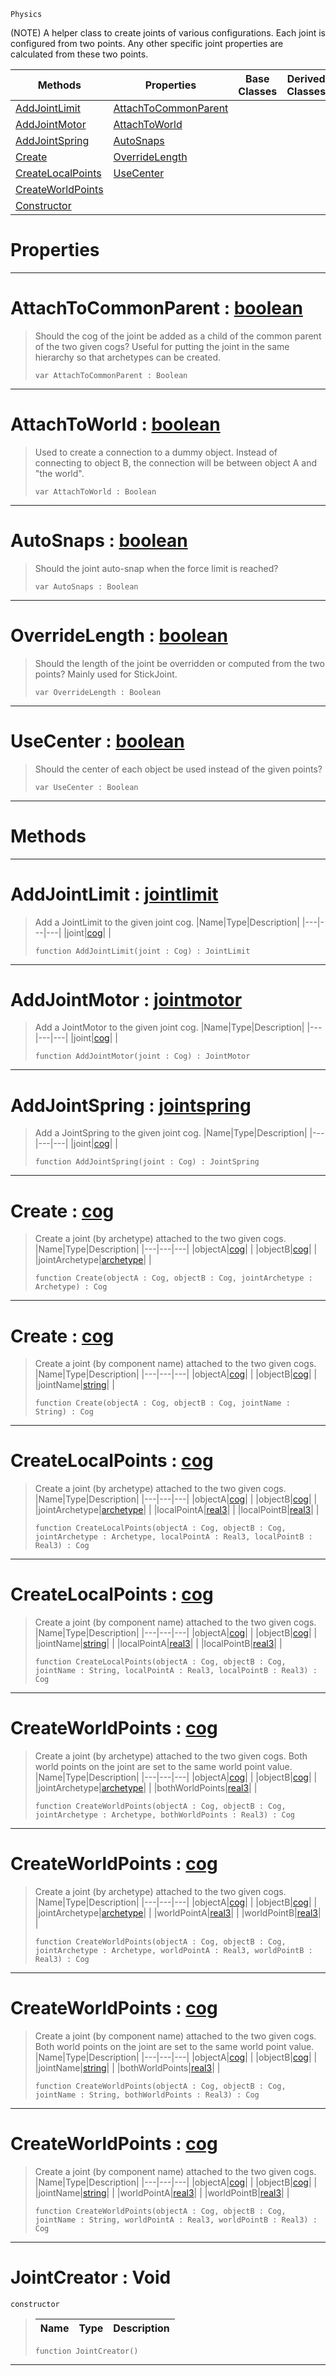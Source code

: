  `Physics`

(NOTE) A helper class to create joints of various configurations. Each joint is configured from two points. Any other specific joint properties are calculated from these two points.

|Methods|Properties|Base Classes|Derived Classes|
|---|---|---|---|
|[ AddJointLimit](https://github.com/dragonCASTjosh/PlasmaDocs/blob/master/code_reference/class_reference/jointcreator.markdown#addjointlimit-plasma-engin)|[ AttachToCommonParent](https://github.com/dragonCASTjosh/PlasmaDocs/blob/master/code_reference/class_reference/jointcreator.markdown#attachtocommonparent-zer)| | |
|[ AddJointMotor](https://github.com/dragonCASTjosh/PlasmaDocs/blob/master/code_reference/class_reference/jointcreator.markdown#addjointmotor-plasma-engin)|[ AttachToWorld](https://github.com/dragonCASTjosh/PlasmaDocs/blob/master/code_reference/class_reference/jointcreator.markdown#attachtoworld-plasma-engin)| | |
|[ AddJointSpring](https://github.com/dragonCASTjosh/PlasmaDocs/blob/master/code_reference/class_reference/jointcreator.markdown#addjointspring-plasma-engi)|[ AutoSnaps](https://github.com/dragonCASTjosh/PlasmaDocs/blob/master/code_reference/class_reference/jointcreator.markdown#autosnaps-plasma-engine-do)| | |
|[ Create](https://github.com/dragonCASTjosh/PlasmaDocs/blob/master/code_reference/class_reference/jointcreator.markdown#create-plasma-engine-docum)|[ OverrideLength](https://github.com/dragonCASTjosh/PlasmaDocs/blob/master/code_reference/class_reference/jointcreator.markdown#overridelength-plasma-engi)| | |
|[ CreateLocalPoints](https://github.com/dragonCASTjosh/PlasmaDocs/blob/master/code_reference/class_reference/jointcreator.markdown#createlocalpoints-plasma-e)|[ UseCenter](https://github.com/dragonCASTjosh/PlasmaDocs/blob/master/code_reference/class_reference/jointcreator.markdown#usecenter-plasma-engine-do)| | |
|[ CreateWorldPoints](https://github.com/dragonCASTjosh/PlasmaDocs/blob/master/code_reference/class_reference/jointcreator.markdown#createworldpoints-plasma-e)| | | |
|[ Constructor](https://github.com/dragonCASTjosh/PlasmaDocs/blob/master/code_reference/class_reference/jointcreator.markdown#jointcreator-void)| | | |


 #  Properties


---  
 #  AttachToCommonParent : [boolean](https://github.com/dragonCASTjosh/PlasmaDocs/blob/master/code_reference/lightning_base_types/boolean.markdown)

> Should the cog of the joint be added as a child of the common parent of the two given cogs? Useful for putting the joint in the same hierarchy so that archetypes can be created.
> ``` lang=cpp, name=Lightning
> var AttachToCommonParent : Boolean


---  
 #  AttachToWorld : [boolean](https://github.com/dragonCASTjosh/PlasmaDocs/blob/master/code_reference/lightning_base_types/boolean.markdown)

> Used to create a connection to a dummy object. Instead of connecting to object B, the connection will be between object A and "the world".
> ``` lang=cpp, name=Lightning
> var AttachToWorld : Boolean


---  
 #  AutoSnaps : [boolean](https://github.com/dragonCASTjosh/PlasmaDocs/blob/master/code_reference/lightning_base_types/boolean.markdown)

> Should the joint auto-snap when the force limit is reached?
> ``` lang=cpp, name=Lightning
> var AutoSnaps : Boolean


---  
 #  OverrideLength : [boolean](https://github.com/dragonCASTjosh/PlasmaDocs/blob/master/code_reference/lightning_base_types/boolean.markdown)

> Should the length of the joint be overridden or computed from the two points? Mainly used for StickJoint.
> ``` lang=cpp, name=Lightning
> var OverrideLength : Boolean


---  
 #  UseCenter : [boolean](https://github.com/dragonCASTjosh/PlasmaDocs/blob/master/code_reference/lightning_base_types/boolean.markdown)

> Should the center of each object be used instead of the given points?
> ``` lang=cpp, name=Lightning
> var UseCenter : Boolean


---  
 #  Methods


---  
 #  AddJointLimit : [jointlimit](https://github.com/dragonCASTjosh/PlasmaDocs/blob/master/code_reference/class_reference/jointlimit.markdown)

> Add a JointLimit to the given joint cog.
> |Name|Type|Description|
> |---|---|---|
> |joint|[cog](https://github.com/dragonCASTjosh/PlasmaDocs/blob/master/code_reference/class_reference/cog.markdown)| |
> ``` lang=cpp, name=Lightning
> function AddJointLimit(joint : Cog) : JointLimit
> ``` 


---  
 #  AddJointMotor : [jointmotor](https://github.com/dragonCASTjosh/PlasmaDocs/blob/master/code_reference/class_reference/jointmotor.markdown)

> Add a JointMotor to the given joint cog.
> |Name|Type|Description|
> |---|---|---|
> |joint|[cog](https://github.com/dragonCASTjosh/PlasmaDocs/blob/master/code_reference/class_reference/cog.markdown)| |
> ``` lang=cpp, name=Lightning
> function AddJointMotor(joint : Cog) : JointMotor
> ``` 


---  
 #  AddJointSpring : [jointspring](https://github.com/dragonCASTjosh/PlasmaDocs/blob/master/code_reference/class_reference/jointspring.markdown)

> Add a JointSpring to the given joint cog.
> |Name|Type|Description|
> |---|---|---|
> |joint|[cog](https://github.com/dragonCASTjosh/PlasmaDocs/blob/master/code_reference/class_reference/cog.markdown)| |
> ``` lang=cpp, name=Lightning
> function AddJointSpring(joint : Cog) : JointSpring
> ``` 


---  
 #  Create : [cog](https://github.com/dragonCASTjosh/PlasmaDocs/blob/master/code_reference/class_reference/cog.markdown)

> Create a joint (by archetype) attached to the two given cogs.
> |Name|Type|Description|
> |---|---|---|
> |objectA|[cog](https://github.com/dragonCASTjosh/PlasmaDocs/blob/master/code_reference/class_reference/cog.markdown)| |
> |objectB|[cog](https://github.com/dragonCASTjosh/PlasmaDocs/blob/master/code_reference/class_reference/cog.markdown)| |
> |jointArchetype|[archetype](https://github.com/dragonCASTjosh/PlasmaDocs/blob/master/code_reference/class_reference/archetype.markdown)| |
> ``` lang=cpp, name=Lightning
> function Create(objectA : Cog, objectB : Cog, jointArchetype : Archetype) : Cog
> ``` 


---  
 #  Create : [cog](https://github.com/dragonCASTjosh/PlasmaDocs/blob/master/code_reference/class_reference/cog.markdown)

> Create a joint (by component name) attached to the two given cogs.
> |Name|Type|Description|
> |---|---|---|
> |objectA|[cog](https://github.com/dragonCASTjosh/PlasmaDocs/blob/master/code_reference/class_reference/cog.markdown)| |
> |objectB|[cog](https://github.com/dragonCASTjosh/PlasmaDocs/blob/master/code_reference/class_reference/cog.markdown)| |
> |jointName|[string](https://github.com/dragonCASTjosh/PlasmaDocs/blob/master/code_reference/lightning_base_types/string.markdown)| |
> ``` lang=cpp, name=Lightning
> function Create(objectA : Cog, objectB : Cog, jointName : String) : Cog
> ``` 


---  
 #  CreateLocalPoints : [cog](https://github.com/dragonCASTjosh/PlasmaDocs/blob/master/code_reference/class_reference/cog.markdown)

> Create a joint (by archetype) attached to the two given cogs.
> |Name|Type|Description|
> |---|---|---|
> |objectA|[cog](https://github.com/dragonCASTjosh/PlasmaDocs/blob/master/code_reference/class_reference/cog.markdown)| |
> |objectB|[cog](https://github.com/dragonCASTjosh/PlasmaDocs/blob/master/code_reference/class_reference/cog.markdown)| |
> |jointArchetype|[archetype](https://github.com/dragonCASTjosh/PlasmaDocs/blob/master/code_reference/class_reference/archetype.markdown)| |
> |localPointA|[real3](https://github.com/dragonCASTjosh/PlasmaDocs/blob/master/code_reference/lightning_base_types/real3.markdown)| |
> |localPointB|[real3](https://github.com/dragonCASTjosh/PlasmaDocs/blob/master/code_reference/lightning_base_types/real3.markdown)| |
> ``` lang=cpp, name=Lightning
> function CreateLocalPoints(objectA : Cog, objectB : Cog, jointArchetype : Archetype, localPointA : Real3, localPointB : Real3) : Cog
> ``` 


---  
 #  CreateLocalPoints : [cog](https://github.com/dragonCASTjosh/PlasmaDocs/blob/master/code_reference/class_reference/cog.markdown)

> Create a joint (by component name) attached to the two given cogs.
> |Name|Type|Description|
> |---|---|---|
> |objectA|[cog](https://github.com/dragonCASTjosh/PlasmaDocs/blob/master/code_reference/class_reference/cog.markdown)| |
> |objectB|[cog](https://github.com/dragonCASTjosh/PlasmaDocs/blob/master/code_reference/class_reference/cog.markdown)| |
> |jointName|[string](https://github.com/dragonCASTjosh/PlasmaDocs/blob/master/code_reference/lightning_base_types/string.markdown)| |
> |localPointA|[real3](https://github.com/dragonCASTjosh/PlasmaDocs/blob/master/code_reference/lightning_base_types/real3.markdown)| |
> |localPointB|[real3](https://github.com/dragonCASTjosh/PlasmaDocs/blob/master/code_reference/lightning_base_types/real3.markdown)| |
> ``` lang=cpp, name=Lightning
> function CreateLocalPoints(objectA : Cog, objectB : Cog, jointName : String, localPointA : Real3, localPointB : Real3) : Cog
> ``` 


---  
 #  CreateWorldPoints : [cog](https://github.com/dragonCASTjosh/PlasmaDocs/blob/master/code_reference/class_reference/cog.markdown)

> Create a joint (by archetype) attached to the two given cogs. Both world points on the joint are set to the same world point value.
> |Name|Type|Description|
> |---|---|---|
> |objectA|[cog](https://github.com/dragonCASTjosh/PlasmaDocs/blob/master/code_reference/class_reference/cog.markdown)| |
> |objectB|[cog](https://github.com/dragonCASTjosh/PlasmaDocs/blob/master/code_reference/class_reference/cog.markdown)| |
> |jointArchetype|[archetype](https://github.com/dragonCASTjosh/PlasmaDocs/blob/master/code_reference/class_reference/archetype.markdown)| |
> |bothWorldPoints|[real3](https://github.com/dragonCASTjosh/PlasmaDocs/blob/master/code_reference/lightning_base_types/real3.markdown)| |
> ``` lang=cpp, name=Lightning
> function CreateWorldPoints(objectA : Cog, objectB : Cog, jointArchetype : Archetype, bothWorldPoints : Real3) : Cog
> ``` 


---  
 #  CreateWorldPoints : [cog](https://github.com/dragonCASTjosh/PlasmaDocs/blob/master/code_reference/class_reference/cog.markdown)

> Create a joint (by archetype) attached to the two given cogs.
> |Name|Type|Description|
> |---|---|---|
> |objectA|[cog](https://github.com/dragonCASTjosh/PlasmaDocs/blob/master/code_reference/class_reference/cog.markdown)| |
> |objectB|[cog](https://github.com/dragonCASTjosh/PlasmaDocs/blob/master/code_reference/class_reference/cog.markdown)| |
> |jointArchetype|[archetype](https://github.com/dragonCASTjosh/PlasmaDocs/blob/master/code_reference/class_reference/archetype.markdown)| |
> |worldPointA|[real3](https://github.com/dragonCASTjosh/PlasmaDocs/blob/master/code_reference/lightning_base_types/real3.markdown)| |
> |worldPointB|[real3](https://github.com/dragonCASTjosh/PlasmaDocs/blob/master/code_reference/lightning_base_types/real3.markdown)| |
> ``` lang=cpp, name=Lightning
> function CreateWorldPoints(objectA : Cog, objectB : Cog, jointArchetype : Archetype, worldPointA : Real3, worldPointB : Real3) : Cog
> ``` 


---  
 #  CreateWorldPoints : [cog](https://github.com/dragonCASTjosh/PlasmaDocs/blob/master/code_reference/class_reference/cog.markdown)

> Create a joint (by component name) attached to the two given cogs. Both world points on the joint are set to the same world point value.
> |Name|Type|Description|
> |---|---|---|
> |objectA|[cog](https://github.com/dragonCASTjosh/PlasmaDocs/blob/master/code_reference/class_reference/cog.markdown)| |
> |objectB|[cog](https://github.com/dragonCASTjosh/PlasmaDocs/blob/master/code_reference/class_reference/cog.markdown)| |
> |jointName|[string](https://github.com/dragonCASTjosh/PlasmaDocs/blob/master/code_reference/lightning_base_types/string.markdown)| |
> |bothWorldPoints|[real3](https://github.com/dragonCASTjosh/PlasmaDocs/blob/master/code_reference/lightning_base_types/real3.markdown)| |
> ``` lang=cpp, name=Lightning
> function CreateWorldPoints(objectA : Cog, objectB : Cog, jointName : String, bothWorldPoints : Real3) : Cog
> ``` 


---  
 #  CreateWorldPoints : [cog](https://github.com/dragonCASTjosh/PlasmaDocs/blob/master/code_reference/class_reference/cog.markdown)

> Create a joint (by component name) attached to the two given cogs.
> |Name|Type|Description|
> |---|---|---|
> |objectA|[cog](https://github.com/dragonCASTjosh/PlasmaDocs/blob/master/code_reference/class_reference/cog.markdown)| |
> |objectB|[cog](https://github.com/dragonCASTjosh/PlasmaDocs/blob/master/code_reference/class_reference/cog.markdown)| |
> |jointName|[string](https://github.com/dragonCASTjosh/PlasmaDocs/blob/master/code_reference/lightning_base_types/string.markdown)| |
> |worldPointA|[real3](https://github.com/dragonCASTjosh/PlasmaDocs/blob/master/code_reference/lightning_base_types/real3.markdown)| |
> |worldPointB|[real3](https://github.com/dragonCASTjosh/PlasmaDocs/blob/master/code_reference/lightning_base_types/real3.markdown)| |
> ``` lang=cpp, name=Lightning
> function CreateWorldPoints(objectA : Cog, objectB : Cog, jointName : String, worldPointA : Real3, worldPointB : Real3) : Cog
> ``` 


---  
 #  JointCreator : Void

 `constructor`

> 
> |Name|Type|Description|
> |---|---|---|
> ``` lang=cpp, name=Lightning
> function JointCreator()
> ``` 


---  
 

 